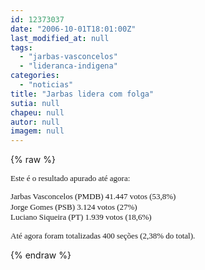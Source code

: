 ```yaml
---
id: 12373037
date: "2006-10-01T18:01:00Z"
last_modified_at: null
tags:
  - "jarbas-vasconcelos"
  - "lideranca-indigena"
categories:
  - "noticias"
title: "Jarbas lidera com folga"
sutia: null
chapeu: null
autor: null
imagem: null
---
```

{% raw %}
<p><FONT size=2><FONT size=2></p>
<p><P><FONT face=Verdana>Este é o resultado apurado até agora:</FONT></P></p>
<p><P><FONT face=Verdana>Jarbas Vasconcelos (PMDB) 41.447 votos (53,8%) <BR>Jorge Gomes (PSB) 3.124 votos (27%)</FONT></FONT><FONT color=#ff0000 size=2><BR></FONT><FONT size=2><FONT face=Verdana>Luciano Siqueira (PT) 1.939 votos (18,6%)</FONT></P></FONT></p>
<p><P><FONT face=Verdana>Até agora foram totalizadas 400 seções (2,38% do total).</FONT></FONT></P> </p>
{% endraw %}